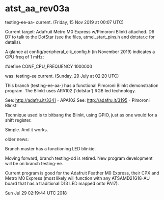 # atst_aa_rev03a

testing-ee-aa- current.  (Friday, 15 Nov 2019 at 00:07 UTC)

Current target: Adafruit Metro M0 Express w/Pimoroni Blinkt attached.
D6 D7 to talk to the DotStar (see the files, atmel_start_pins.h and
dotstar.c for details).

A glance at config/peripheral_clk_config.h (in November 2019) indicates
a CPU freq of 1 mHz:

 #define CONF_CPU_FREQUENCY 1000000

was: testing-ee current.  (Sunday, 29 July at 02:20 UTC)

This branch (testing-ee-aa-) has a functional Pimoroni Blinkt
demonstration program.  The Blinkt uses APA102 ('dotstar')
RGB led technology.

See: http://adafru.it/3341 - APA102
See: http://adafru.it/3195 - Pimoroni Blinkt!

Technique used is to bitbang the Blinkt, using GPIO, just as
one would for a shift register.

Simple.  And it works.

older news:

Branch master has a functioning LED blinkie.

Moving forward, branch testing-dd is retired.  New program
development will be on branch testing-ee.

Current program is good for the Adafruit Feather M0 Express,
their CPX and Metro M0 Express (most likely will function
with any ATSAMD21G18-AU board that has a traditional D13 LED
mapped onto PA17).

Sun Jul 29 02:19:44 UTC 2018
